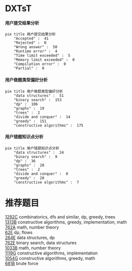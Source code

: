 # DXTsT

<!-- tabs:start -->



#### **用户提交结果分析**

```mermaid
pie title 用户提交结果分析
    "Accepted" :  41
    "Rejected" :  0
    "Wrong answer" :  50
    "Runtime error" :  4
    "Time limit exceeded" :  5
    "Memory limit exceeded" :  0
    "Compilation error" :  0
    "Partial" :  0
```

#### **用户做题类型偏好分析**

```mermaid
pie title 用户做题类型偏好分析
    "data structures" :  51
    "binary search" :  153
    "dp" :  106
    "graphs" :  19
    "trees" :  2
    "divide and conquer" :  14
    "greedy" :  151
    "constructive algorithms" :  175
```
#### **用户错题知识点分析**

```mermaid
pie title 用户错题知识点分析
    "data structures" :  24
    "binary search" :  9
    "dp" :  36
    "graphs" :  20
    "trees" :  2
    "divide and conquer" :  0
    "greedy" :  20
    "constructive algorithms" :  7
```



<!-- tabs:end -->
# 推荐题目
[1292C](https://codeforces.com/contest/1292/problem/C)		combinatorics,
                        dfs and similar,
                        dp,
                        greedy,
                        trees		  
[1313B](https://codeforces.com/contest/1313/problem/B)		constructive algorithms,
                        greedy,
                        implementation,
                        math		  
[762A](https://codeforces.com/contest/762/problem/A)		math,
                        number theory		  
[62E](https://codeforces.com/contest/62/problem/E)		dp,
                        flows		  
[264E](https://codeforces.com/contest/264/problem/E)		data structures,
                        dp		  
[762E](https://codeforces.com/contest/762/problem/E)		binary search,
                        data structures		  
[1033B](https://codeforces.com/contest/1033/problem/B)		math,
                        number theory		  
[1119G](https://codeforces.com/contest/1119/problem/G)		constructive algorithms,
                        implementation		  
[1054G](https://codeforces.com/contest/1054/problem/G)		constructive algorithms,
                        greedy,
                        math		  
[681B](https://codeforces.com/contest/681/problem/B)		brute force		  
